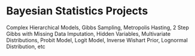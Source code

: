 # Bayesian Statistics Projects
Complex Hierarchical Models, Gibbs Sampling, Metropolis Hasting, 2 Step Gibbs with Missing Data Imputation, Hidden Variables, Multivariate Distributions, Probit Model, Logit Model, Inverse Wishart Prior, Lognormal Distribution, etc
